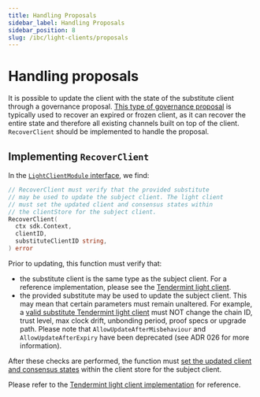 ```yaml
---
title: Handling Proposals
sidebar_label: Handling Proposals
sidebar_position: 8
slug: /ibc/light-clients/proposals
---
```



# Handling proposals

It is possible to update the client with the state of the substitute client through a governance proposal. [This type of governance proposal](https://ibc.cosmos.network/main/ibc/proposals.html) is typically used to recover an expired or frozen client, as it can recover the entire state and therefore all existing channels built on top of the client. `RecoverClient` should be implemented to handle the proposal.

## Implementing `RecoverClient`

In the [`LightClientModule` interface](https://github.com/cosmos/ibc-go/blob/501a8462345da099144efe91d495bfcfa18d760d/modules/core/exported/client.go#L51), we find:

```go
// RecoverClient must verify that the provided substitute 
// may be used to update the subject client. The light client
// must set the updated client and consensus states within
// the clientStore for the subject client.
RecoverClient(
  ctx sdk.Context,
  clientID,
  substituteClientID string,
) error
```

Prior to updating, this function must verify that:

- the substitute client is the same type as the subject client. For a reference implementation, please see the [Tendermint light client](https://github.com/cosmos/ibc-go/blob/47162061bcbfe74df791161059715a635e31c604/modules/light-clients/07-tendermint/proposal_handle.go#L34).
- the provided substitute may be used to update the subject client. This may mean that certain parameters must remain unaltered. For example, a [valid substitute Tendermint light client](https://github.com/cosmos/ibc-go/blob/47162061bcbfe74df791161059715a635e31c604/modules/light-clients/07-tendermint/proposal_handle.go#L86) must NOT change the chain ID, trust level, max clock drift, unbonding period, proof specs or upgrade path. Please note that `AllowUpdateAfterMisbehaviour` and `AllowUpdateAfterExpiry` have been deprecated (see ADR 026 for more information).

After these checks are performed, the function must [set the updated client and consensus states](https://github.com/cosmos/ibc-go/blob/v7.0.0/modules/light-clients/07-tendermint/proposal_handle.go#L77) within the client store for the subject client.

Please refer to the [Tendermint light client implementation](https://github.com/cosmos/ibc-go/blob/47162061bcbfe74df791161059715a635e31c604/modules/light-clients/07-tendermint/proposal_handle.go#L79) for reference.
